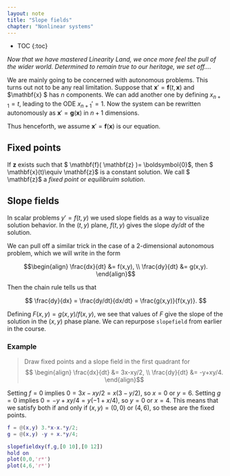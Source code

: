 ```yaml
---
layout: note
title: "Slope fields"
chapter: "Nonlinear systems"
---
```

* TOC
{:toc}

*Now that we have mastered Linearity Land, we once more feel the pull of the wider world. Determined to remain true to our heritage, we set off....*

We are mainly going to be concerned with autonomous problems. This turns out not to be any real limitation. Suppose that $\mathbf{x}' = \mathbf{f}(t,\mathbf{x})$ and $\mathbf{x} $ has $n$ components. We can add another one by defining $x_{n+1}=t$, leading to the ODE $x_{n+1}'=1$. Now the system can be rewritten autonomously as $\mathbf{x}' = \mathbf{g}(\mathbf{x})$ in $n+1$ dimensions.

Thus henceforth, we assume $\mathbf{x}' = \mathbf{f}(\mathbf{x})$ is our equation.

## Fixed points

If $\mathbf{z}$ exists such that $ \mathbf{f}( \mathbf{z} )= \boldsymbol{0}$, then $ \mathbf{x}(t)\equiv \mathbf{z}$ is a constant solution. We call $ \mathbf{z}$ a *fixed point* or *equilibruim solution*.

## Slope fields

In scalar problems $y'=f(t,y)$ we used slope fields as a way to visualize solution behavior. In the $(t,y)$ plane, $f(t,y)$ gives the slope $dy/dt$ of the solution.

We can pull off a similar trick in the case of a 2-dimensional autonomous problem, which we will write in the form

$$\begin{align}
\frac{dx}{dt} &= f(x,y), \\
\frac{dy}{dt} &= g(x,y).
\end{align}$$

Then the chain rule tells us that

$$ \frac{dy}{dx} = \frac{dy/dt}{dx/dt} = \frac{g(x,y)}{f(x,y)}. $$

Defining $F(x,y) = g(x,y)/f(x,y)$, we see that values of $F$ give the slope of the solution in the $(x,y)$ phase plane. We can repurpose `slopefield` from earlier in the course.

### Example

> Draw fixed points and a slope field in the first quadrant for
> $$ \begin{align}  \frac{dx}{dt} &= 3x-xy/2, \\ \frac{dy}{dt} &= -y+xy/4. \end{align}$$

Setting $f=0$ implies $0=3x-xy/2=x(3-y/2)$, so $x=0$ or $y=6$. Setting $g=0$ implies $0=-y+xy/4=y(-1+x/4)$, so $y=0$ or $x=4$. This means that we satisfy both if and only if $(x,y)=(0,0)$ or $(4,6)$, so these are the fixed points.

~~~matlab
f = @(x,y) 3.*x-x.*y/2;
g = @(x,y) -y + x.*y/4;

slopefieldxy(f,g,[0 10],[0 12])
hold on
plot(0,0,'r*')
plot(4,6,'r*')
~~~

